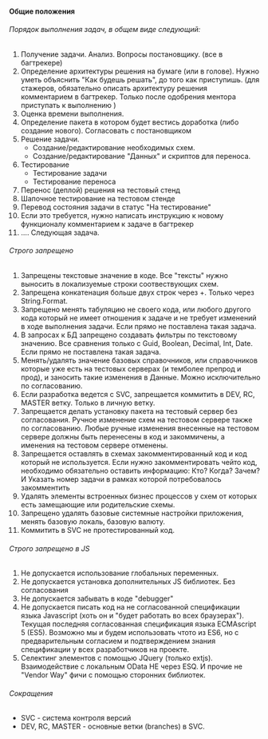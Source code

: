 #### Общие положения

###### Порядок выполнения задач, в общем виде следующий:

1. Получение задачи. Анализ. Вопросы постановщику. (все в багтрекере)
2. Определение архитектуры решения на бумаге (или в голове). Нужно уметь объяснить "Как будешь решать", до того как приступишь. (для стажеров, обязательно описать архитектуру решения комментарием в багтрекер. Только после одобрения ментора приступать к выполнению )
3. Оценка времени выполнения.
4. Определение пакета в котором будет вестись доработка (либо создание нового). Согласовать с постановщиком
5. Решение задачи. 
    * Создание/редактирование необходимых схем.
    * Создание/редактирование "Данных" и скриптов для переноса.
6. Тестирование
    * Тестирование задачи
    * Тестирование переноса
7. Перенос (деплой) решения на тестовый стенд
8. Шапочное тестирование на тестовом стенде
9. Перевод состояния задачи в статус "На тестирование"
10. Если это требуется, нужно написать инструкцию к новому функционалу комментарием к задаче в багтрекер
11. .... Следующая задача.


###### Строго запрещено


1. Запрещены текстовые значение в коде. Все "тексты" нужно выносить в локализуемые строки соотвествующих схем.
2. Запрещена конкатенация больше двух строк через +. Только через String.Format.
3. Запрещено менять табуляцию не своего кода, или любого другого кода который не имеет отношения к задаче и не требует изменений в ходе выполнения задачи. Если прямо не поставлена такая задача.
4. В запросах к БД запрещено создавать фильтры по текстовому значению. Все сравнения только с Guid, Boolean, Decimal, Int, Date. Если прямо не поставлена такая задача.
5. Менять/удалять значение базовых справочников, или справочников которые уже есть на тестовых серверах (и темболее препрод и прод), и заносить такие изменения в Данные. Можно исключительно по согласованию.
6. Если разработка ведется с SVC, запрещается коммитить в DEV, RC, MASTER ветку. Только в личную ветку.
7. Запрещается делать установку пакета на тестовый сервер без согласования. Ручное изменение схем на тестовом сервере также по согласованию. Любые ручные изменения внесенные на тестовом сервере должны быть перенесены в код и закоммичены, а именения на тестовом сервере отменены.
8. Запрещается оставлять в схемах закомментированный код и код который не используется. Если нужно закомментировать чейто код, необходимо обязательно оставить информацию: Кто? Когда? Зачем? И Указать номер задачи в рамках которой потребовалось закомментить
9. Удалять элементы встроенных бизнес процессов у схем от которых есть замещающие или родительские схемы.
10. Запрещено удалять базовые системные настройки приложения, менять базовую локаль, базовую валюту.
11. Коммитить в SVC не протестированный код.

###### Строго запрещено в JS
1. Не допускается использование глобальных переменных.
2. Не допускается установка дополнительных JS библиотек. Без согласования
3. Не допускается забывать в коде "debugger"
4. Не допускается писать код на не согласованной спецификации языка Javascript (хоть он и "будет работать во всех браузерах"). Текущая последняя согласованная спецификация языка ECMAscript 5 (ES5). Возможно мы и будем использовать чтото из ES6, но с предварительным согласием и подтверждением знания спецификации у всех разработчиков на проекте.
5. Селектинг элементов с помощью JQuery (только extjs). Взаимодействие с локальным OData НЕ через ESQ. И прочие не "Vendor Way" фичи с помощью сторонних библиотек.


###### Сокращения
* SVC - система контроля версий
* DEV, RC, MASTER - основные ветки (branches) в SVC.
